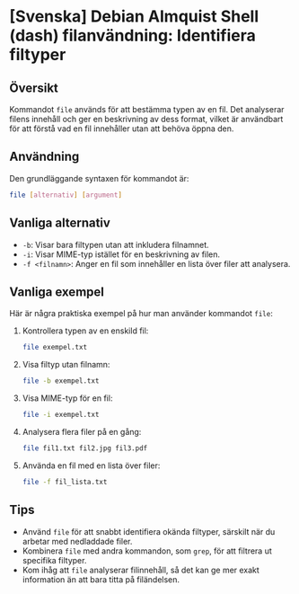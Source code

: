 # [Svenska] Debian Almquist Shell (dash) filanvändning: Identifiera filtyper

## Översikt
Kommandot `file` används för att bestämma typen av en fil. Det analyserar filens innehåll och ger en beskrivning av dess format, vilket är användbart för att förstå vad en fil innehåller utan att behöva öppna den.

## Användning
Den grundläggande syntaxen för kommandot är:

```bash
file [alternativ] [argument]
```

## Vanliga alternativ
- `-b`: Visar bara filtypen utan att inkludera filnamnet.
- `-i`: Visar MIME-typ istället för en beskrivning av filen.
- `-f <filnamn>`: Anger en fil som innehåller en lista över filer att analysera.

## Vanliga exempel
Här är några praktiska exempel på hur man använder kommandot `file`:

1. Kontrollera typen av en enskild fil:
   ```bash
   file exempel.txt
   ```

2. Visa filtyp utan filnamn:
   ```bash
   file -b exempel.txt
   ```

3. Visa MIME-typ för en fil:
   ```bash
   file -i exempel.txt
   ```

4. Analysera flera filer på en gång:
   ```bash
   file fil1.txt fil2.jpg fil3.pdf
   ```

5. Använda en fil med en lista över filer:
   ```bash
   file -f fil_lista.txt
   ```

## Tips
- Använd `file` för att snabbt identifiera okända filtyper, särskilt när du arbetar med nedladdade filer.
- Kombinera `file` med andra kommandon, som `grep`, för att filtrera ut specifika filtyper.
- Kom ihåg att `file` analyserar filinnehåll, så det kan ge mer exakt information än att bara titta på filändelsen.